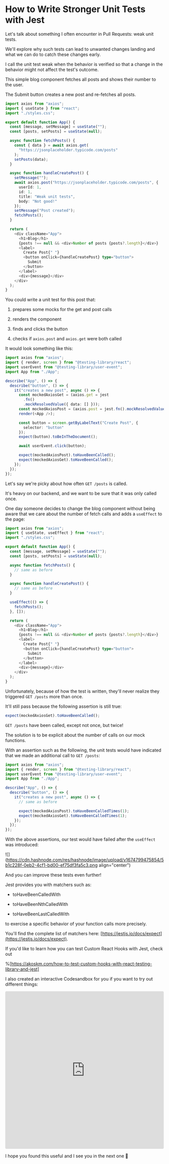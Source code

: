 # How to Write Stronger Unit Tests with Jest

Let's talk about something I often encounter in Pull Requests: weak unit tests.

We'll explore why such tests can lead to unwanted changes landing and what we can do to catch these changes early.

I call the unit test weak when the behavior is verified so that a change in the behavior might not affect the test's outcome.

This simple blog component fetches all posts and shows their number to the user.

The Submit button creates a new post and re-fetches all posts.

```typescript
import axios from "axios";
import { useState } from "react";
import "./styles.css";

export default function App() {
  const [message, setMessage] = useState("");
  const [posts, setPosts] = useState(null);

  async function fetchPosts() {
    const { data } = await axios.get(
      "https://jsonplaceholder.typicode.com/posts"
    );
    setPosts(data);
  }

  async function handleCreatePost() {
    setMessage("");
    await axios.post("https://jsonplaceholder.typicode.com/posts", {
      userId: 1,
      id: 1,
      title: "Weak unit tests",
      body: "Not good!"
    });
    setMessage("Post created");
    fetchPosts();
  }

  return (
    <div className="App">
      <h1>Blog</h1>
      {posts !== null && <div>Number of posts {posts?.length}</div>}
      <label>
        Create Post{" "}
        <button onClick={handleCreatePost} type="button">
          Submit
        </button>
      </label>
      <div>{message}</div>
    </div>
  );
}
```

You could write a unit test for this post that:

1. prepares some mocks for the get and post calls
    
2. renders the component
    
3. finds and clicks the button
    
4. checks if `axios.post` and `axios.get` were both called
    

It would look something like this:

```typescript
import axios from "axios";
import { render, screen } from "@testing-library/react";
import userEvent from "@testing-library/user-event";
import App from "./App";

describe("App", () => {
  describe("button", () => {
    it("creates a new post", async () => {
      const mockedAxiosGet = (axios.get = jest
        .fn()
        .mockResolvedValue({ data: [] }));
      const mockedAxiosPost = (axios.post = jest.fn().mockResolvedValue({}));
      render(<App />);

      const button = screen.getByLabelText("Create Post", {
        selector: "button"
      });
      expect(button).toBeInTheDocument();

      await userEvent.click(button);

      expect(mockedAxiosPost).toHaveBeenCalled();
      expect(mockedAxiosGet).toHaveBeenCalled();
    });
  });
});
```

Let's say we're picky about how often `GET /posts` is called.

It's heavy on our backend, and we want to be sure that it was only called once.

One day someone decides to change the blog component without being aware that we care about the number of fetch calls and adds a `useEffect` to the page:

```typescript
import axios from "axios";
import { useState, useEffect } from "react";
import "./styles.css";

export default function App() {
  const [message, setMessage] = useState("");
  const [posts, setPosts] = useState(null);

  async function fetchPosts() {
    // same as before
  }

  async function handleCreatePost() {
    // same as before
  }

  useEffect(() => {
    fetchPosts();
  }, []);

  return (
    <div className="App">
      <h1>Blog</h1>
      {posts !== null && <div>Number of posts {posts?.length}</div>}
      <label>
        Create Post{" "}
        <button onClick={handleCreatePost} type="button">
          Submit
        </button>
      </label>
      <div>{message}</div>
    </div>
  );
}
```

Unfortunately, because of how the test is written, they'll never realize they triggered `GET /posts` more than once.

It'll still pass because the following assertion is still true:

```typescript
expect(mockedAxiosGet).toHaveBeenCalled();
```

`GET /posts` have been called, except not once, but twice!

The solution is to be explicit about the number of calls on our mock functions.

With an assertion such as the following, the unit tests would have indicated that we made an additional call to `GET /posts`:

```typescript
import axios from "axios";
import { render, screen } from "@testing-library/react";
import userEvent from "@testing-library/user-event";
import App from "./App";

describe("App", () => {
  describe("button", () => {
    it("creates a new post", async () => {
      // same as before

      expect(mockedAxiosPost).toHaveBeenCalledTimes(1);
      expect(mockedAxiosGet).toHaveBeenCalledTimes(1);
    });
  });
});
```

With the above assertions, our test would have failed after the `useEffect` was introduced:

![](https://cdn.hashnode.com/res/hashnode/image/upload/v1674799475854/5b1c228f-0eb2-4cf1-bd00-ef75df3fa5c3.png align="center")

And you can improve these tests even further!

Jest provides you with matchers such as:

* toHaveBeenCalledWith
    
* toHaveBeenNthCalledWith
    
* toHaveBeenLastCalledWith
    

to exercise a specific behavior of your function calls more precisely.

You'll find the complete list of matchers here: [https://jestjs.io/docs/expect](https://jestjs.io/docs/expect).

If you'd like to learn how you can test Custom React Hooks with Jest, check out

%[https://akoskm.com/how-to-test-custom-hooks-with-react-testing-library-and-jest] 

I also created an interactive Codesandbox for you if you want to try out different things:

<iframe src="https://codesandbox.io/embed/flamboyant-bash-4nsg90?fontsize=14&hidenavigation=1&module=%2Fsrc%2FApp.test.tsx&previewwindow=tests&theme=dark&view=editor" style="width:100%;height:500px;border:0;border-radius:4px;overflow:hidden" sandbox="allow-forms allow-modals allow-popups allow-presentation allow-same-origin allow-scripts"></iframe>

I hope you found this useful and I see you in the next one 👋